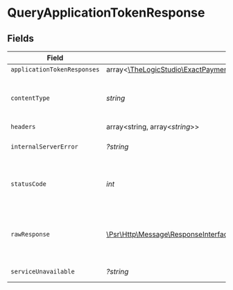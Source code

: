 # QueryApplicationTokenResponse


## Fields

| Field                                                                                                                          | Type                                                                                                                           | Required                                                                                                                       | Description                                                                                                                    |
| ------------------------------------------------------------------------------------------------------------------------------ | ------------------------------------------------------------------------------------------------------------------------------ | ------------------------------------------------------------------------------------------------------------------------------ | ------------------------------------------------------------------------------------------------------------------------------ |
| `applicationTokenResponses`                                                                                                    | array<[\TheLogicStudio\ExactPayments\Models\Shared\ApplicationTokenResponse](../../models/shared/ApplicationTokenResponse.md)> | :heavy_minus_sign:                                                                                                             | **OK**                                                                                                                         |
| `contentType`                                                                                                                  | *string*                                                                                                                       | :heavy_check_mark:                                                                                                             | HTTP response content type for this operation                                                                                  |
| `headers`                                                                                                                      | array<string, array<*string*>>                                                                                                 | :heavy_minus_sign:                                                                                                             | N/A                                                                                                                            |
| `internalServerError`                                                                                                          | *?string*                                                                                                                      | :heavy_minus_sign:                                                                                                             | **Internal Server Error**<br/>                                                                                                 |
| `statusCode`                                                                                                                   | *int*                                                                                                                          | :heavy_check_mark:                                                                                                             | HTTP response status code for this operation                                                                                   |
| `rawResponse`                                                                                                                  | [\Psr\Http\Message\ResponseInterface](https://www.php-fig.org/psr/psr-7/#33-psrhttpmessageresponseinterface)                   | :heavy_minus_sign:                                                                                                             | Raw HTTP response; suitable for custom response parsing                                                                        |
| `serviceUnavailable`                                                                                                           | *?string*                                                                                                                      | :heavy_minus_sign:                                                                                                             | **Service Unavailable**<br/>                                                                                                   |